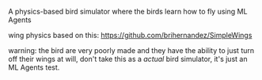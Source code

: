 A physics-based bird simulator where the birds learn how to fly using ML Agents

wing physics based on this: https://github.com/brihernandez/SimpleWings

warning: the bird are very poorly made and they have the ability to just turn off their wings at will, don't take this as a *actual* bird simulator, it's just an ML Agents test.
